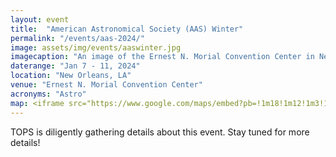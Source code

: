 ```yaml
---
layout: event
title:  "American Astronomical Society (AAS) Winter"
permalink: "/events/aas-2024/"
image: assets/img/events/aaswinter.jpg
imagecaption: "An image of the Ernest N. Morial Convention Center in New Orleans, LA where AAS will be held."
daterange: "Jan 7 - 11, 2024"
location: "New Orleans, LA"
venue: "Ernest N. Morial Convention Center"
acronyms: "Astro"
map: <iframe src="https://www.google.com/maps/embed?pb=!1m18!1m12!1m3!1d221274.59723177447!2d-90.236402905771!3d29.93872270955338!2m3!1f0!2f0!3f0!3m2!1i1024!2i768!4f13.1!3m3!1m2!1s0x8620a66e2c49ba7f%3A0x185d4d6c82fa192f!2sNew%20Orleans%20Ernest%20N.%20Morial%20Convention%20Center!5e0!3m2!1sen!2sus!4v1701187526597!5m2!1sen!2sus" width="600" height="450" style="border:0;" allowfullscreen="" loading="lazy" referrerpolicy="no-referrer-when-downgrade"></iframe>
---
```


TOPS is diligently gathering details about this event.  Stay tuned for more details!
